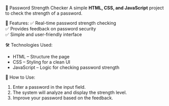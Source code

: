 
 🔐 Password Strength Checker 
A simple **HTML, CSS, and JavaScript** project to check the strength of a password.  

 🚀 Features:
✅ Real-time password strength checking  
✅ Provides feedback on password security  
✅ Simple and user-friendly interface  

🛠 Technologies Used:
- HTML – Structure the page  
- CSS – Styling for a clean UI  
- JavaScript – Logic for checking password strength  

📌 How to Use:
1. Enter a password in the input field.  
2. The system will analyze and display the strength level.  
3. Improve your password based on the feedback.  


